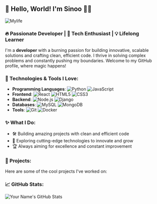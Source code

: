 ## 👋 Hello, World! I'm Sinoo 👨‍💻

![Mylife](https://images.unsplash.com/photo-1504384308090-c894fdcc538d?ixlib=rb-4.0.3&auto=format&fit=crop&w=1350&q=80) 

### 🔥 Passionate Developer | 🚀 Tech Enthusiast | 💡 Lifelong Learner

I'm a **developer** with a burning passion for building innovative, scalable solutions and crafting clean, efficient code. I thrive in solving complex problems and constantly pushing my boundaries. Welcome to my GitHub profile, where magic happens!

### 🚀 Technologies & Tools I Love:
- **Programming Languages**: 
  ![Python](https://img.shields.io/badge/Python-3776AB?style=for-the-badge&logo=python&logoColor=white) 
  ![JavaScript](https://img.shields.io/badge/JavaScript-F7DF1E?style=for-the-badge&logo=javascript&logoColor=black)
- **Frontend**: 
  ![React](https://img.shields.io/badge/React-61DAFB?style=for-the-badge&logo=react&logoColor=black) 
  ![HTML5](https://img.shields.io/badge/HTML5-E34F26?style=for-the-badge&logo=html5&logoColor=white) 
  ![CSS3](https://img.shields.io/badge/CSS3-1572B6?style=for-the-badge&logo=css3&logoColor=white)
- **Backend**: 
  ![Node.js](https://img.shields.io/badge/Node.js-339933?style=for-the-badge&logo=nodedotjs&logoColor=white) 
  ![Django](https://img.shields.io/badge/Django-092E20?style=for-the-badge&logo=django&logoColor=white)
- **Databases**: 
  ![MySQL](https://img.shields.io/badge/MySQL-4479A1?style=for-the-badge&logo=mysql&logoColor=white) 
  ![MongoDB](https://img.shields.io/badge/MongoDB-4EA94B?style=for-the-badge&logo=mongodb&logoColor=white)
- **Tools**: 
  ![Git](https://img.shields.io/badge/Git-F05032?style=for-the-badge&logo=git&logoColor=white) 
  ![Docker](https://img.shields.io/badge/Docker-2496ED?style=for-the-badge&logo=docker&logoColor=white)
  
### ✨ What I Do:
- 🛠️ Building amazing projects with clean and efficient code
- 🧠 Exploring cutting-edge technologies to innovate and grow
- 🏆 Always aiming for excellence and constant improvement

### 💼 Projects:
Here are some of the cool projects I've worked on:

<!-- Đặt link ảnh banner tại đây 
- **Project 1**: A blazing-fast web app built with React and Django that helps users manage their tasks more efficiently.
- **Project 2**: A recommendation system using machine learning that personalizes content for users.
- **Project 3**: A containerized microservices architecture project using Docker, Kubernetes, and more.
-->
### 📈 GitHub Stats:
![Your Name's GitHub Stats](https://github-readme-stats.vercel.app/api?username=yourusername&show_icons=true&theme=radical)
<!--
### 🤝 Connect With Me:
- [LinkedIn](https://www.linkedin.com/in/your-linkedin)
- [Portfolio](https://your-portfolio-link.com)
- [Twitter](https://twitter.com/your-twitter)

### ✨ Fun Fact:
I can solve Rubik's Cube in under 2 minutes!
